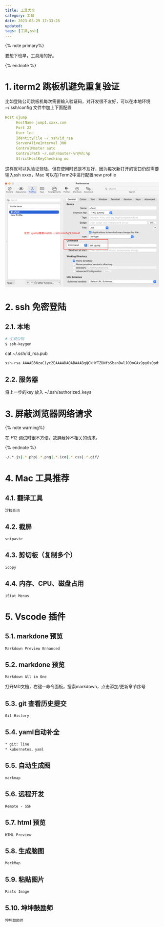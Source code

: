 ```yaml
---
title: 工具大全
category: 工具
date: 2023-08-29 17:33:28
updated:
tags: [工具,ssh]
---
```


{% note primary%}

要想下班早，工具用的好。

{% endnote %}

# 1. iterm2 跳板机避免重复验证

比如登陆公司跳板机每次需要输入验证码，对开发很不友好，可以在本地环境 ~/.ssh/config 文件中加上下面配置
```yaml
Host ujump
     HostName jump1.xxxx.com
     Port 22
     User lee
     IdentityFile ~/.ssh/id_rsa
     ServerAliveInterval 300
     ControlMaster auto
     ControlPath ~/.ssh/master-%r@%h:%p
     StrictHostKeyChecking no
```

这样就可以免验证登陆，但在使用时还是不友好，因为每次新打开的窗口仍然需要输入ssh xxxx，Mac 可以在iTerm2中进行配置new profile

![](/img/iterm.png)

# 2. ssh 免密登陆

## 2.1. 本地
```sh
# 生成公钥
$ ssh-keygen
```

cat ~/.ssh/id_rsa.pub
```sh
ssh-rsa AAAAB3NzaC1yc2EAAAADAQABAAABgQCkHYTZDNfsSbanDwlJODoGAx9py6sQpdf/bfR
```

## 2.2. 服务器
将上一步的key 放入 ~/.ssh/authorized_keys

# 3. 屏蔽浏览器网络请求

{% note warning%}

在 F12 调试时很不方便，故屏蔽掉不相关的请求。

{% endnote %}

```sh
-/.*.js|.*.php|.*.png|.*.ico|.*.css|.*.gif/
```

# 4. Mac 工具推荐

## 4.1. 翻译工具
```
沙拉查词
```

## 4.2. 截屏
```
snipaste
```

## 4.3. 剪切板（复制多个）
```
icopy
```

## 4.4. 内存、CPU、磁盘占用
```
iStat Menus
```


# 5. Vscode 插件
## 5.1. markdone 预览
```
Markdown Preview Enhanced
```

## 5.2. markdone 预览
```
Markdown All in One
```

打开MD文档，右键--命令面板，搜索markdown，点击添加/更新章节序号


## 5.3. git 查看历史提交
```
Git History
```

## 5.4. yaml自动补全
```
* git: line
* kubernetes、yaml
```

## 5.5. 自动生成图
```
markmap
```

## 5.6. 远程开发
```
Remote - SSH
```

## 5.7. html 预览
```
HTML Preview
```

## 5.8. 生成脑图
```
MarkMap
```

## 5.9. 粘贴图片
```
Pasts Image
```

## 5.10. 坤坤鼓励师
```
坤坤鼓励师
```
